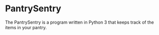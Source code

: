 # PantrySentry
The PantrySentry is a program written in Python 3 that keeps track of the items in your pantry.
